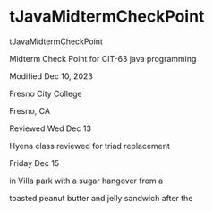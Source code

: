 # tJavaMidtermCheckPoint
tJavaMidtermCheckPoint

Midterm Check Point for CIT-63 
java programming

Modified Dec 10, 2023

Fresno City College

Fresno, CA

Reviewed Wed Dec 13

Hyena class reviewed for triad replacement

Friday Dec 15

in Villa park with a sugar hangover from a 

toasted peanut butter and jelly sandwich after the 
